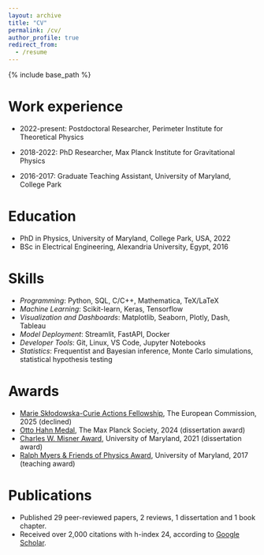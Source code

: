 ```yaml
---
layout: archive
title: "CV"
permalink: /cv/
author_profile: true
redirect_from:
  - /resume
---
```


{% include base_path %}

Work experience
======
* 2022-present: Postdoctoral Researcher, Perimeter Institute for Theoretical Physics

* 2018-2022: PhD Researcher, Max Planck Institute for Gravitational Physics 

* 2016-2017: Graduate Teaching Assistant, University of Maryland, College Park

Education
======
* PhD in Physics, University of Maryland, College Park, USA, 2022
* BSc in Electrical Engineering, Alexandria University, Egypt, 2016
  
Skills
======
* *Programming*: Python, SQL, C/C++, Mathematica, TeX/LaTeX
* *Machine Learning*: Scikit-learn, Keras, Tensorflow
* *Visualization and Dashboards*: Matplotlib, Seaborn, Plotly, Dash, Tableau
* *Model Deployment*: Streamlit, FastAPI, Docker
* *Developer Tools*: Git, Linux, VS Code, Jupyter Notebooks
* *Statistics*: Frequentist and Bayesian inference, Monte Carlo simulations, statistical hypothesis testing

Awards
======
* [Marie Skłodowska-Curie Actions Fellowship](https://cordis.europa.eu/project/id/101205239), The European Commission, 2025 (declined)
* [Otto Hahn Medal](https://www.aei.mpg.de/1163445/otto-hahn-medal-for-mohammed-khalil), The Max Planck Society, 2024 (dissertation award)
* [Charles W. Misner Award](https://www.aei.mpg.de/707456/charles-w), University of Maryland, 2021 (dissertation award)
* [Ralph Myers & Friends of Physics Award](https://www.umdphysics.umd.edu/about-us/awards-2.html#ralph-myers-friends), University of Maryland, 2017 (teaching award)

Publications
=======
* Published 29 peer-reviewed papers, 2 reviews, 1 dissertation and 1 book chapter.
* Received over 2,000 citations with h-index 24, according to [Google Scholar](https://scholar.google.com/citations?hl=en&user=eukGPR4AAAAJ&view_op=list_works&sortby=pubdate).